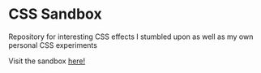 # CSS Sandbox

Repository for interesting CSS effects I stumbled upon as well as 
my own personal CSS experiments

Visit the sandbox [here!](css.gramliu.com)